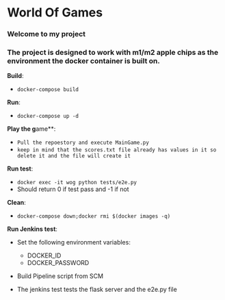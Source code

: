 # World Of Games

### Welcome to my project 
### The project is designed to work with m1/m2 apple chips as the environment the docker container is built on.

**Build**: 
- ```docker-compose build```

**Run**:
- ```docker-compose up -d```

**Play the g**ame**:
- ```Pull the repoestory and execute MainGame.py```
- ```keep in mind that the scores.txt file already has values in it so delete it and the file will create it```

**Run test**:
- ```docker exec -it wog python tests/e2e.py```
- Should return 0 if test pass and -1 if not

**Clean**:
- ```docker-compose down;docker rmi $(docker images -q)```

**Run Jenkins test**:
- Set the following environment variables:
    - DOCKER_ID
    - DOCKER_PASSWORD

- Build Pipeline script from SCM
- The jenkins test tests the flask server and the e2e.py file 




